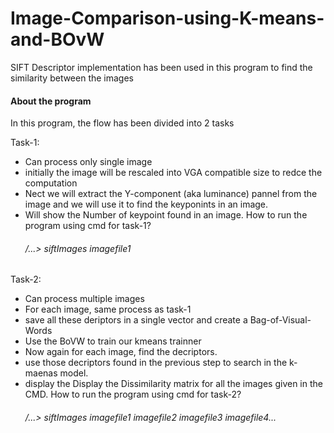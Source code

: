 # Image-Comparison-using-K-means-and-BOvW
SIFT Descriptor implementation has been used in this program to find the similarity between the images 

#### About the program
In this program, the flow has been divided into 2 tasks

Task-1: 
+ Can process only single image
+ initially the image will be rescaled into VGA compatible size to redce the computation
+ Nect we will extract the Y-component (aka luminance) pannel from the image and we will use it to find the keyponints in an image. 
+ Will show the Number of keypoint found in an image.
How to run the program using cmd for task-1? 
  ###### /...> siftImages imagefile1

Task-2:
+ Can process multiple images
+ For each image, same process as task-1
+ save all these deriptors in a single vector and create a Bag-of-Visual-Words
+ Use the BoVW to train our kmeans trainner
+ Now again for each image, find the decriptors. 
+ use those decriptors found in the previous step to search in the k-maenas model.
+ display the Display the Dissimilarity matrix for all the images given in the CMD.
How to run the program using cmd for task-2? 
  ###### /...> siftImages imagefile1 imagefile2 imagefile3 imagefile4...
